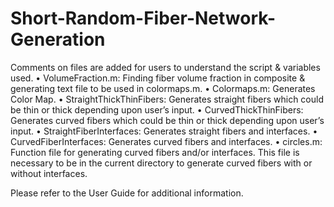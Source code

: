 # Short-Random-Fiber-Network-Generation 
Comments on files are added for users to understand the script & variables used.
•	VolumeFraction.m: Finding fiber volume fraction in composite & generating text file to be used in colormaps.m.
•	Colormaps.m: Generates Color Map.
•	StraightThickThinFibers: Generates straight fibers which could be thin or thick depending upon user’s input.
•	CurvedThickThinFibers: Generates curved fibers which could be thin or thick depending upon user’s input.
•	StraightFiberInterfaces: Generates straight fibers and interfaces.
•	CurvedFiberInterfaces: Generates curved fibers and interfaces.
•	circles.m: Function file for generating curved fibers and/or interfaces. This file is necessary to be in the current directory to generate curved fibers with or without interfaces.

Please refer to the User Guide for additional information.
